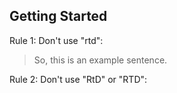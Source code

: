 ## Getting Started

Rule 1: Don't use "rtd":

> So, this is an example sentence.

Rule 2: Don't use "RtD" or "RTD":
